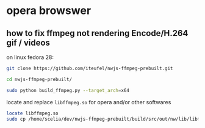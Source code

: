 # opera browswer

## how to fix ffmpeg not rendering Encode/H.264 gif / videos

on linux fedora 28:

```bash
git clone https://github.com/iteufel/nwjs-ffmpeg-prebuilt.git
```

```bash
cd nwjs-ffmpeg-prebuilt/
```

```bash
sudo python build_ffmpeg.py --target_arch=x64
```

locate and replace ```libffmpeg.so``` for opera and/or other softwares

```bash
locate libffmpeg.so
sudo cp /home/scelia/dev/nwjs-ffmpeg-prebuilt/build/src/out/nw/lib/libffmpeg.so /usr/lib64/opera/libffmpeg.so
```
